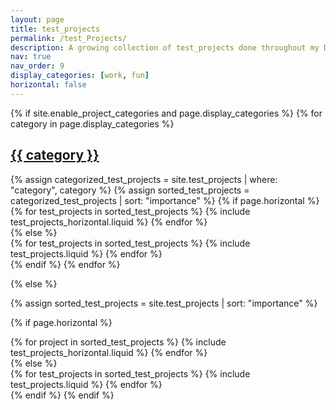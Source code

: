 ```yaml
---
layout: page
title: test_projects
permalink: /test_Projects/
description: A growing collection of test_projects done throughout my Data Science journey.
nav: true
nav_order: 9
display_categories: [work, fun]
horizontal: false
---
```


<!-- pages/test_projects.md -->
<div class="test_projects">
{% if site.enable_project_categories and page.display_categories %}
  <!-- Display categorized test_projects -->
  {% for category in page.display_categories %}
  <a id="{{ category }}" href=".#{{ category }}">
    <h2 class="category">{{ category }}</h2>
  </a>
  {% assign categorized_test_projects = site.test_projects | where: "category", category %}
  {% assign sorted_test_projects = categorized_test_projects | sort: "importance" %}
  <!-- Generate cards for each project -->
  {% if page.horizontal %}
  <div class="container">
    <div class="row row-cols-2">
    {% for test_projects in sorted_test_projects %}
      {% include test_projects_horizontal.liquid %}
    {% endfor %}
    </div>
  </div>
  {% else %}
  <div class="grid">
    {% for test_projects in sorted_test_projects %}
      {% include test_projects.liquid %}
    {% endfor %}
  </div>
  {% endif %}
  {% endfor %}

{% else %}

<!-- Display test_projects without categories -->

{% assign sorted_test_projects = site.test_projects | sort: "importance" %}

  <!-- Generate cards for each project -->

{% if page.horizontal %}

  <div class="container">
    <div class="row row-cols-2">
    {% for project in sorted_test_projects %}
      {% include test_projects_horizontal.liquid %}
    {% endfor %}
    </div>
  </div>
  {% else %}
  <div class="grid">
    {% for test_projects in sorted_test_projects %}
      {% include test_projects.liquid %}
    {% endfor %}
  </div>
  {% endif %}
{% endif %}
</div>
